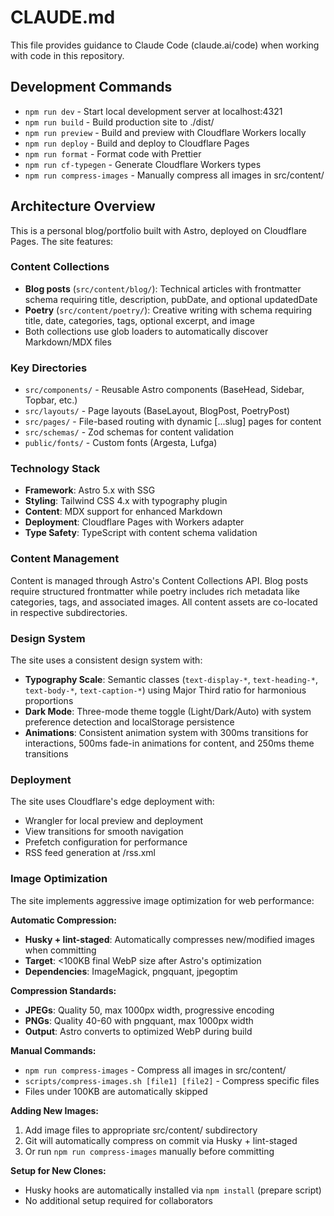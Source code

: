 # CLAUDE.md

This file provides guidance to Claude Code (claude.ai/code) when working with code in this repository.

## Development Commands

- `npm run dev` - Start local development server at localhost:4321
- `npm run build` - Build production site to ./dist/
- `npm run preview` - Build and preview with Cloudflare Workers locally
- `npm run deploy` - Build and deploy to Cloudflare Pages
- `npm run format` - Format code with Prettier
- `npm run cf-typegen` - Generate Cloudflare Workers types
- `npm run compress-images` - Manually compress all images in src/content/

## Architecture Overview

This is a personal blog/portfolio built with Astro, deployed on Cloudflare Pages. The site features:

### Content Collections

- **Blog posts** (`src/content/blog/`): Technical articles with frontmatter schema requiring title, description, pubDate, and optional updatedDate
- **Poetry** (`src/content/poetry/`): Creative writing with schema requiring title, date, categories, tags, optional excerpt, and image
- Both collections use glob loaders to automatically discover Markdown/MDX files

### Key Directories

- `src/components/` - Reusable Astro components (BaseHead, Sidebar, Topbar, etc.)
- `src/layouts/` - Page layouts (BaseLayout, BlogPost, PoetryPost)
- `src/pages/` - File-based routing with dynamic [...slug] pages for content
- `src/schemas/` - Zod schemas for content validation
- `public/fonts/` - Custom fonts (Argesta, Lufga)

### Technology Stack

- **Framework**: Astro 5.x with SSG
- **Styling**: Tailwind CSS 4.x with typography plugin
- **Content**: MDX support for enhanced Markdown
- **Deployment**: Cloudflare Pages with Workers adapter
- **Type Safety**: TypeScript with content schema validation

### Content Management

Content is managed through Astro's Content Collections API. Blog posts require structured frontmatter while poetry includes rich metadata like categories, tags, and associated images. All content assets are co-located in respective subdirectories.

### Design System

The site uses a consistent design system with:

- **Typography Scale**: Semantic classes (`text-display-*`, `text-heading-*`, `text-body-*`, `text-caption-*`) using Major Third ratio for harmonious proportions
- **Dark Mode**: Three-mode theme toggle (Light/Dark/Auto) with system preference detection and localStorage persistence
- **Animations**: Consistent animation system with 300ms transitions for interactions, 500ms fade-in animations for content, and 250ms theme transitions

### Deployment

The site uses Cloudflare's edge deployment with:

- Wrangler for local preview and deployment
- View transitions for smooth navigation
- Prefetch configuration for performance
- RSS feed generation at /rss.xml

### Image Optimization

The site implements aggressive image optimization for web performance:

**Automatic Compression:**
- **Husky + lint-staged**: Automatically compresses new/modified images when committing
- **Target**: <100KB final WebP size after Astro's optimization
- **Dependencies**: ImageMagick, pngquant, jpegoptim

**Compression Standards:**
- **JPEGs**: Quality 50, max 1000px width, progressive encoding
- **PNGs**: Quality 40-60 with pngquant, max 1000px width
- **Output**: Astro converts to optimized WebP during build

**Manual Commands:**
- `npm run compress-images` - Compress all images in src/content/
- `scripts/compress-images.sh [file1] [file2]` - Compress specific files
- Files under 100KB are automatically skipped

**Adding New Images:**
1. Add image files to appropriate src/content/ subdirectory
2. Git will automatically compress on commit via Husky + lint-staged
3. Or run `npm run compress-images` manually before committing

**Setup for New Clones:**
- Husky hooks are automatically installed via `npm install` (prepare script)
- No additional setup required for collaborators
